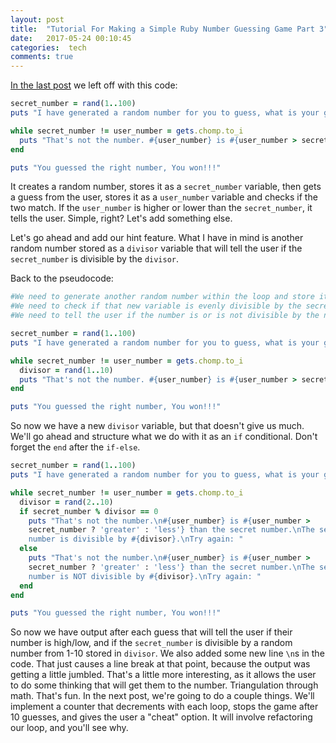 ```yaml
---
layout: post
title:  "Tutorial For Making a Simple Ruby Number Guessing Game Part 3"
date:   2017-05-24 00:10:45
categories:  tech
comments: true
---
```


<a href="https://mrpants.io/2017/guessinggame2/"> In the last post</a> we left off with this code:
```ruby
secret_number = rand(1..100)
puts "I have generated a random number for you to guess, what is your guess?"

while secret_number != user_number = gets.chomp.to_i
  puts "That's not the number. #{user_number} is #{user_number > secret_number ? 'greater' : 'less'} than the secret number. Try again: "
end

puts "You guessed the right number, You won!!!"
```
It creates a random number, stores it as a `secret_number` variable, then gets a guess from the user, stores it as a `user_number` variable and checks if the two match. If the `user_number` is higher or lower than the `secret_number`, it tells the user. Simple, right? Let's add something else.

Let's go ahead and add our hint feature. What I have in mind is another random number stored as a `divisor` variable that will tell the user if the `secret_number` is divisible by the `divisor`.

Back to the pseudocode:
```ruby
#We need to generate another random number within the loop and store it as a new variable.
#We need to check if that new variable is evenly divisible by the secret_number.
#We need to tell the user if the number is or is not divisible by the new variable.
```
```ruby
secret_number = rand(1..100)
puts "I have generated a random number for you to guess, what is your guess?"

while secret_number != user_number = gets.chomp.to_i
  divisor = rand(1..10)
  puts "That's not the number. #{user_number} is #{user_number > secret_number ? 'greater' : 'less'} than the secret number. Try again: "
end

puts "You guessed the right number, You won!!!"
```
So now we have a new `divisor` variable, but that doesn't give us much. We'll go ahead and structure what we do with it as an `if` conditional. Don't forget the `end` after the `if-else`.
```ruby
secret_number = rand(1..100)
puts "I have generated a random number for you to guess, what is your guess?"

while secret_number != user_number = gets.chomp.to_i
  divisor = rand(2..10)
  if secret_number % divisor == 0
    puts "That's not the number.\n#{user_number} is #{user_number >
    secret_number ? 'greater' : 'less'} than the secret number.\nThe secret
    number is divisible by #{divisor}.\nTry again: "
  else
    puts "That's not the number.\n#{user_number} is #{user_number >  
    secret_number ? 'greater' : 'less'} than the secret number.\nThe secret
    number is NOT divisible by #{divisor}.\nTry again: "
  end
end

puts "You guessed the right number, You won!!!"
```
So now we have output after each guess that will tell the user if their number is high/low, and if the `secret_number` is divisible by a random number from 1-10 stored in `divisor`. We also added some new line `\n`s in the code. That just causes a line break at that point, because the output was getting a little jumbled.  That's a little more interesting, as it allows the user to do some thinking that will get them to the number. Triangulation through math. That's fun. In the next post, we're going to do a couple things. We'll implement a counter that decrements with each loop, stops the game after 10 guesses, and gives the user a "cheat" option. It will involve refactoring our loop, and you'll see why.
